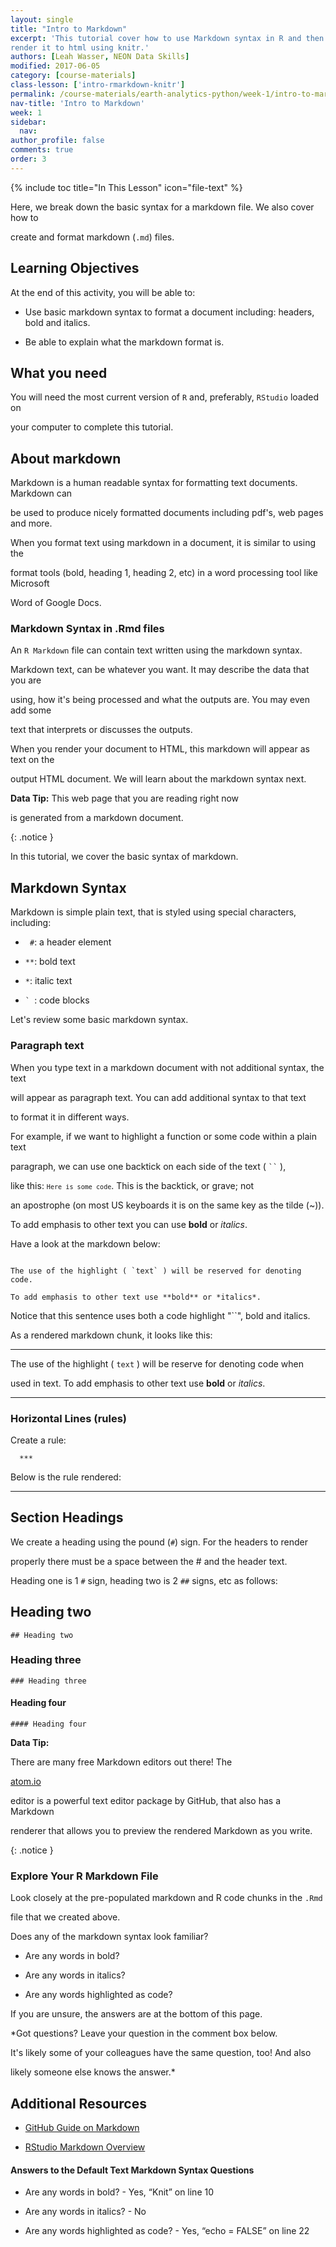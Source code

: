 ```yaml
---
layout: single
title: "Intro to Markdown"
excerpt: 'This tutorial cover how to use Markdown syntax in R and then
render it to html using knitr.'
authors: [Leah Wasser, NEON Data Skills]
modified: 2017-06-05
category: [course-materials]
class-lesson: ['intro-rmarkdown-knitr']
permalink: /course-materials/earth-analytics-python/week-1/intro-to-markdown/
nav-title: 'Intro to Markdown'
week: 1
sidebar:
  nav:
author_profile: false
comments: true
order: 3
---
```


{% include toc title="In This Lesson" icon="file-text" %}



Here, we break down the basic syntax for a markdown file. We also cover how to

create and format markdown (`.md`) files.



<div class='notice--success' markdown="1">



## <i class="fa fa-graduation-cap" aria-hidden="true"></i> Learning Objectives

At the end of this activity, you will be able to:



* Use basic markdown syntax to format a document including: headers, bold and italics.

* Be able to explain what the markdown format is.



## <i class="fa fa-check-square-o fa-2" aria-hidden="true"></i> What you need



You will need the most current version of `R` and, preferably, `RStudio` loaded on

your computer to complete this tutorial.



</div>



## About markdown



Markdown is a human readable syntax for formatting text documents. Markdown can

be used to produce nicely formatted documents including pdf's, web pages and more.

When you format text using markdown in a document, it is similar to using the

format tools (bold, heading 1, heading 2, etc) in a word processing tool like Microsoft

Word of Google Docs.



### Markdown Syntax in .Rmd files



An `R Markdown` file can contain text written using the markdown syntax.

Markdown text, can be whatever you want. It may describe the data that you are

using, how it's being processed and what the outputs are. You may even add some

text that interprets or discusses the outputs.



When you render your document to HTML, this markdown will appear as text on the

output HTML document. We will learn about the markdown syntax next.





<i class="fa fa-star"></i> **Data Tip:** This web page that you are reading right now

is generated from a markdown document.

{: .notice }



In this tutorial, we cover the basic syntax of markdown.



## Markdown Syntax



Markdown is simple plain text, that is styled using special characters, including:



* ` #`: a header element

* `**`: bold text

* `*`: italic text

* <code>` </code>: code blocks



Let's review some basic markdown syntax.



### Paragraph text



When you type text in a markdown document with not additional syntax, the text

will appear as paragraph text. You can add additional syntax to that text

to format it in different ways.



For example, if we want to highlight a function or some code within a plain text

paragraph, we can use one backtick on each side of the text ( <code>``</code> ),

like this: <code>`Here is some code`</code>. This is the backtick, or grave; not

an apostrophe (on most US keyboards it is on the same key as the tilde (~)).



To add emphasis to other text you can use **bold** or *italics*.



Have a look at the markdown below:



```

The use of the highlight ( `text` ) will be reserved for denoting code.

To add emphasis to other text use **bold** or *italics*.

```



Notice that this sentence uses both a code highlight "``", bold and italics.

As a rendered markdown chunk, it looks like this:



***



The use of the highlight ( `text` ) will be reserve for denoting code when

used in text. To add emphasis to other text use **bold** or *italics*.



***



### Horizontal Lines (rules)



Create a rule:



	  ***



Below is the rule rendered:



***



## Section Headings



We create a heading using the pound (`#`) sign. For the headers to render

properly there must be a space between the # and the header text.

Heading one is 1 `#` sign, heading two is 2 `##` signs, etc as follows:



## Heading two

	## Heading two



### Heading three

	### Heading three



#### Heading four

	#### Heading four









<i class="fa fa-star"></i> **Data Tip:**

There are many free Markdown editors out there! The

<a href="http://Atom.io" target="_blank">atom.io</a>

editor is a powerful text editor package by GitHub, that also has a Markdown

renderer that allows you to preview the rendered Markdown as you write.

{: .notice }



### Explore Your R Markdown File



Look closely at the pre-populated markdown and R code chunks in the `.Rmd`

file that we created above.



Does any of the markdown syntax look familiar?



* Are any words in bold?

* Are any words in italics?

* Are any words highlighted as code?



If you are unsure, the answers are at the bottom of this page.



*Got questions? Leave your question in the comment box below.

It's likely some of your colleagues have the same question, too! And also

likely someone else knows the answer.*







<div class="notice--info" markdown="1">



## Additional Resources



* <a href="https://guides.github.com/features/mastering-markdown/" target="_blank">GitHub Guide on Markdown</a>

* <a href="http://rmarkdown.rstudio.com/authoring_basics.html" target="_blank"> RStudio Markdown Overview</a>



#### Answers to the Default Text Markdown Syntax Questions



* Are any words in bold? - Yes, “Knit” on line 10

* Are any words in italics? - No

* Are any words highlighted as code? - Yes, “echo = FALSE” on line 22



</div>

